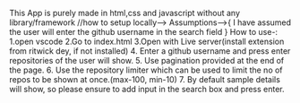 This App is purely made in html,css and javascript without any library/framework
//how to setup locally-->
Assumptions-->{
    I have assumed the user will enter the github username in the search field
}
How to use-:
1.open vscode 
2.Go to index.html
3.Open with Live server(install extension from ritwick dey, if not installed)
4. Enter a github username and press enter repositories of the user will show.
5. Use pagination provided at the end of the page.
6. Use the repository limiter which can be used to limit the no of repos to be shown at once.(max-100, min-10)
7. By default sample details will show, so please ensure to add input in the search box and press enter.